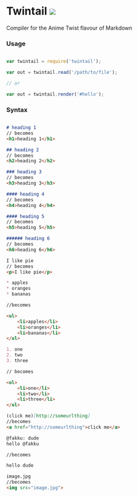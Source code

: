 # Twintail ![](https://img.shields.io/travis/SundarJ/Twintail.svg?style=flat-square)

Compiler for the Anime Twist flavour of Markdown

### Usage

```js

var twintail = require('twintail');

var out = twintail.read('/path/to/file');

// or

var out = twintail.render('#hello');

```

### Syntax

```md

# heading 1
// becomes
<h1>heading 1</h1>

## heading 2
// becomes
<h2>heading 2</h2>

### heading 3
// becomes
<h3>heading 3</h3>

#### heading 4
// becomes
<h4>heading 4</h4>

#### heading 5
// becomes
<h5>heading 5</h5>

###### heading 6
// becomes
<h6>heading 6</h6>

I like pie
// becomes
<p>I like pie</p>

* apples
* oranges
* bananas

//becomes

<ul>
    <li>apples</li>
    <li>oranges</li>
    <li>bananas</li>
</ul>

1. one
2. two
3. three

// becomes

<ol>
    <li>one</li>
    <li>two</li>
    <li>three</li>
</ol>

(click me)[http://someurlthing]
//becomes
<a href="http://someurlthing">click me</a>

@fakku: dude
hello @fakku

//becomes

hello dude

image.jpg
//becomes
<img src="image.jpg">

```